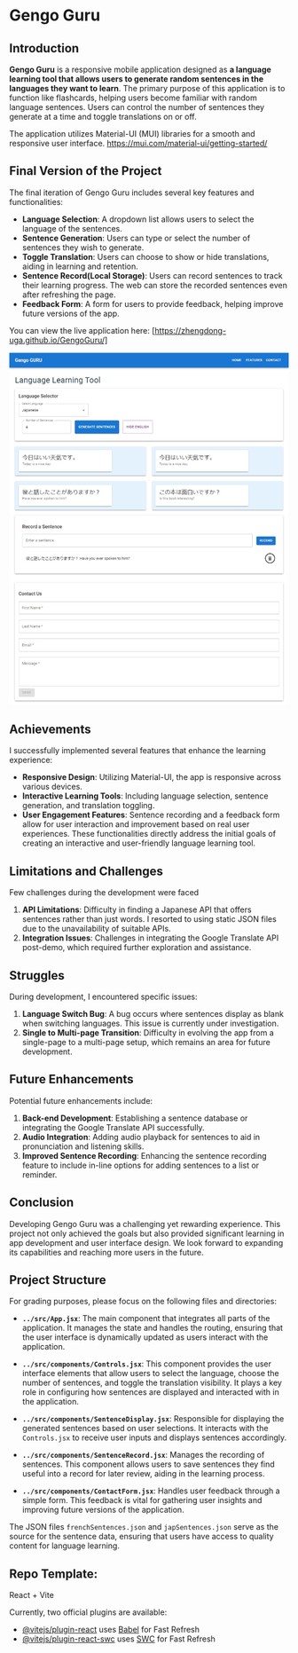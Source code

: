 # Gengo Guru

## Introduction

**Gengo Guru** is a responsive mobile application designed as **a language learning tool that allows users to generate random sentences in the languages they want to learn**. The primary purpose of this application is to function like flashcards, helping users become familiar with random language sentences. Users can control the number of sentences they generate at a time and toggle translations on or off. 

The application utilizes Material-UI (MUI) libraries for a smooth and responsive user interface. 
https://mui.com/material-ui/getting-started/


## Final Version of the Project

The final iteration of Gengo Guru includes several key features and functionalities:
- **Language Selection**: A dropdown list allows users to select the language of the sentences.
- **Sentence Generation**: Users can type or select the number of sentences they wish to generate.
- **Toggle Translation**: Users can choose to show or hide translations, aiding in learning and retention.
- **Sentence Record(Local Storage)**: Users can record sentences to track their learning progress. The web can store the recorded sentences even after refreshing the page.
- **Feedback Form**: A form for users to provide feedback, helping improve future versions of the app.
  
You can view the live application here: [https://zhengdong-uga.github.io/GengoGuru/]
  
![Screenshot of the application](Gengo_screenshot.png)

## Achievements

I successfully implemented several features that enhance the learning experience:
- **Responsive Design**: Utilizing Material-UI, the app is responsive across various devices.
- **Interactive Learning Tools**: Including language selection, sentence generation, and translation toggling.
- **User Engagement Features**: Sentence recording and a feedback form allow for user interaction and improvement based on real user experiences.
These functionalities directly address the initial goals of creating an interactive and user-friendly language learning tool.

## Limitations and Challenges

Few challenges during the development were faced
1. **API Limitations**: Difficulty in finding a Japanese API that offers sentences rather than just words. I resorted to using static JSON files due to the unavailability of suitable APIs.
2. **Integration Issues**: Challenges in integrating the Google Translate API post-demo, which required further exploration and assistance.

## Struggles

During development, I encountered specific issues:
1. **Language Switch Bug**: A bug occurs where sentences display as blank when switching languages. This issue is currently under investigation.
2. **Single to Multi-page Transition**: Difficulty in evolving the app from a single-page to a multi-page setup, which remains an area for future development.

## Future Enhancements

Potential future enhancements include:
1. **Back-end Development**: Establishing a sentence database or integrating the Google Translate API successfully.
2. **Audio Integration**: Adding audio playback for sentences to aid in pronunciation and listening skills.
3. **Improved Sentence Recording**: Enhancing the sentence recording feature to include in-line options for adding sentences to a list or reminder.

## Conclusion

Developing Gengo Guru was a challenging yet rewarding experience. This project not only achieved the goals but also provided significant learning in app development and user interface design. We look forward to expanding its capabilities and reaching more users in the future.

## Project Structure

For grading purposes, please focus on the following files and directories:
- **`../src/App.jsx`**: The main component that integrates all parts of the application. It manages the state and handles the routing, ensuring that the user interface is dynamically updated as users interact with the application.

- **`../src/components/Controls.jsx`**: This component provides the user interface elements that allow users to select the language, choose the number of sentences, and toggle the translation visibility. It plays a key role in configuring how sentences are displayed and interacted with in the application.

- **`../src/components/SentenceDisplay.jsx`**: Responsible for displaying the generated sentences based on user selections. It interacts with the `Controls.jsx` to receive user inputs and displays sentences accordingly.

- **`../src/components/SentenceRecord.jsx`**: Manages the recording of sentences. This component allows users to save sentences they find useful into a record for later review, aiding in the learning process.

- **`../src/components/ContactForm.jsx`**: Handles user feedback through a simple form. This feedback is vital for gathering user insights and improving future versions of the application.

The JSON files `frenchSentences.json` and `japSentences.json` serve as the source for the sentence data, ensuring that users have access to quality content for language learning.


## Repo Template:
React + Vite

Currently, two official plugins are available:

- [@vitejs/plugin-react](https://github.com/vitejs/vite-plugin-react/blob/main/packages/plugin-react/README.md) uses [Babel](https://babeljs.io/) for Fast Refresh
- [@vitejs/plugin-react-swc](https://github.com/vitejs/vite-plugin-react-swc) uses [SWC](https://swc.rs/) for Fast Refresh
